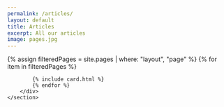 ```yaml
---
permalink: /articles/
layout: default
title: Articles
excerpt: All our articles
image: pages.jpg
---
```

<!-- Content -->
<main class="p-3" aria-label="Content">
    <section class="container">
        <div class="row row-cols-1 row-cols-md-3">
            {% assign filteredPages = site.pages | where: "layout", "page" %}
            {% for item in filteredPages %}
            
            {% include card.html %}
            {% endfor %}
        </div>
    </section>
</main>